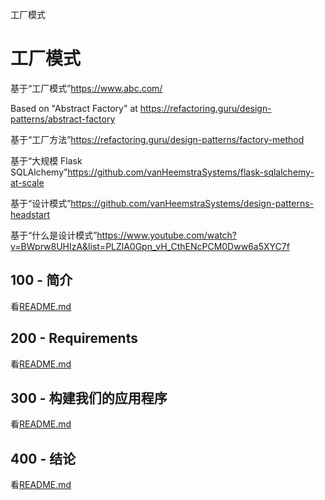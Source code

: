 工厂模式

# 工厂模式

基于“工厂模式”<https://www.abc.com/>

Based on "Abstract Factory" at <https://refactoring.guru/design-patterns/abstract-factory>

基于“工厂方法”<https://refactoring.guru/design-patterns/factory-method>

基于“大规模 Flask SQLAlchemy”<https://github.com/vanHeemstraSystems/flask-sqlalchemy-at-scale>

基于“设计模式”<https://github.com/vanHeemstraSystems/design-patterns-headstart>

基于“什么是设计模式”<https://www.youtube.com/watch?v=BWprw8UHIzA&list=PLZlA0Gpn_vH_CthENcPCM0Dww6a5XYC7f>

## 100 - 简介

看[README.md](./100/README.md)

## 200 - Requirements

看[README.md](./200/README.md)

## 300 - 构建我们的应用程序

看[README.md](./300/README.md)

## 400 - 结论

看[README.md](./400/README.md)
